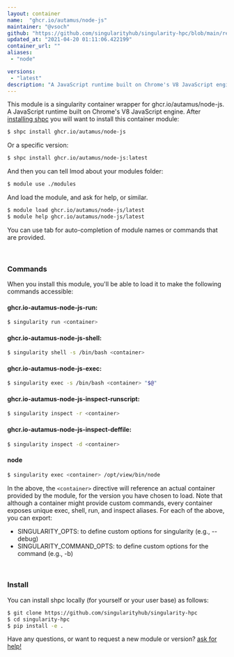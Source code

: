 ```yaml
---
layout: container
name:  "ghcr.io/autamus/node-js"
maintainer: "@vsoch"
github: "https://github.com/singularityhub/singularity-hpc/blob/main/registry/ghcr.io/autamus/node-js/container.yaml"
updated_at: "2021-04-20 01:11:06.422199"
container_url: ""
aliases:
 - "node"

versions:
 - "latest"
description: "A JavaScript runtime built on Chrome's V8 JavaScript engine."
---
```


This module is a singularity container wrapper for ghcr.io/autamus/node-js.
A JavaScript runtime built on Chrome's V8 JavaScript engine.
After [installing shpc](#install) you will want to install this container module:

```bash
$ shpc install ghcr.io/autamus/node-js
```

Or a specific version:

```bash
$ shpc install ghcr.io/autamus/node-js:latest
```

And then you can tell lmod about your modules folder:

```bash
$ module use ./modules
```

And load the module, and ask for help, or similar.

```bash
$ module load ghcr.io/autamus/node-js/latest
$ module help ghcr.io/autamus/node-js/latest
```

You can use tab for auto-completion of module names or commands that are provided.

<br>

### Commands

When you install this module, you'll be able to load it to make the following commands accessible:

#### ghcr.io-autamus-node-js-run:

```bash
$ singularity run <container>
```

#### ghcr.io-autamus-node-js-shell:

```bash
$ singularity shell -s /bin/bash <container>
```

#### ghcr.io-autamus-node-js-exec:

```bash
$ singularity exec -s /bin/bash <container> "$@"
```

#### ghcr.io-autamus-node-js-inspect-runscript:

```bash
$ singularity inspect -r <container>
```

#### ghcr.io-autamus-node-js-inspect-deffile:

```bash
$ singularity inspect -d <container>
```


#### node
       
```bash
$ singularity exec <container> /opt/view/bin/node
```



In the above, the `<container>` directive will reference an actual container provided
by the module, for the version you have chosen to load. Note that although a container
might provide custom commands, every container exposes unique exec, shell, run, and
inspect aliases. For each of the above, you can export:

 - SINGULARITY_OPTS: to define custom options for singularity (e.g., --debug)
 - SINGULARITY_COMMAND_OPTS: to define custom options for the command (e.g., -b)

<br>
  
### Install

You can install shpc locally (for yourself or your user base) as follows:

```bash
$ git clone https://github.com/singularityhub/singularity-hpc
$ cd singularity-hpc
$ pip install -e .
```

Have any questions, or want to request a new module or version? [ask for help!](https://github.com/singularityhub/singularity-hpc/issues)